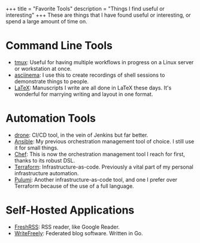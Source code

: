 +++
title = "Favorite Tools"
description = "Things I find useful or interesting"
+++
These are things that I have found useful or interesting, or spend a large amount of time on.

# Command Line Tools

- [tmux](https://github.com/tmux/tmux/wiki): Useful for having multiple workflows in progress on a Linux server or workstation at once.
- [asciinema](https://asciinema.org/): I use this to create recordings of shell sessions to demonstrate things to people.
- [LaTeX](https://www.overleaf.com/learn): Manuscripts I write are all done in LaTeX these days. It's wonderful for marrying writing and layout in one format.

# Automation Tools

- [drone](https://drone.io): CI/CD tool, in the vein of Jenkins but far better.
- [Ansible](https://ansible.com): My previous orchestration management tool of choice. I still use it for small things.
- [Chef](https://chef.io): This is now the orchestration management tool I reach for first, thanks to its robust DSL.
- [Terraform](https://terraform.io): Infrastructure-as-code. Previously a vital part of my personal infrastructure automation.
- [Pulumi](https://pulumi.io): Another infrastructure-as-code tool, and one I prefer over Terraform because of the use of a full language.

# Self-Hosted Applications

- [FreshRSS](https://www.freshrss.org/): RSS reader, like Google Reader.
- [WriteFreely](https://writefreely.org/): Federated blog software. Written in Go.
